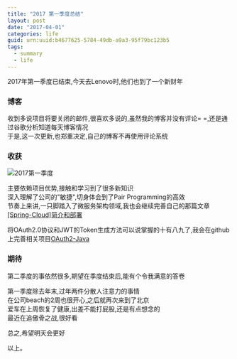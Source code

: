 ```yaml
---
title: "2017 第一季度总结"
layout: post
date: "2017-04-01"
categories: life
guid: urn:uuid:b4677625-5784-49db-a9a3-95f79bc123b5
tags:
  - summary
  - life
---
```


2017年第一季度已结束,今天去Lenovo时,他们也到了一个新财年      

### 博客  

收到多说项目将要关闭的邮件,很喜欢多说的,虽然我的博客并没有评论= =,还是通过谷歌分析知道每天博客情况  
于是,这一次更新,也郑重决定,自己的博客不再使用评论系统  

### 收获 

![2017第一季度](/media/img/2017Part1.png)

主要依赖项目优势,接触和学习到了很多新知识  
深入理解了公司的"敏捷",切身体会到了Pair Programming的高效  
节奏上来讲,一只脚踏入了微服务架构领域,我也会继续完善自己的那篇文章[[Spring-Cloud]简介和部署](https://www.sddtc.florist/sddtc/tech/2017/03/15/something-about-spring-cloud.html)  

将OAuth2.0协议和JWT的Token生成方法可以说掌握的十有八九了,我会在github上完善相关项目[OAuth2-Java](https://github.com/universe-white-chief)

### 期待
第二季度的事依然很多,期望在季度结束后,能有个令我满意的答卷  

第一季度除去年末,过年两件分散人注意力的事情  
在公司beach的2周也很开心,之后就再次来到了北京  
爱车在上周恢复了健康,出差不能打屁股,还是有点想念的  
最近在追傲骨之战,很好看  

总之,希望明天会更好  

以上。





